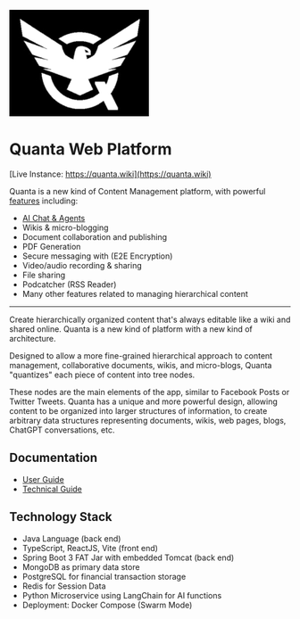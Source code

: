 ![Quanta Logo](branding/logo-250px-tr.jpg)

# Quanta Web Platform

[Live Instance: https://quanta.wiki](https://quanta.wiki)

Quanta is a new kind of Content Management platform, with powerful [features](https://quanta.wiki/n/features) including:

* [AI Chat & Agents](https://quanta.wiki/n/gpt-ai)
* Wikis & micro-blogging
* Document collaboration and publishing
* PDF Generation
* Secure messaging with (E2E Encryption)
* Video/audio recording & sharing
* File sharing
* Podcatcher (RSS Reader)
* Many other features related to managing hierarchical content

---

Create hierarchically organized content that's always editable like a wiki and shared online. Quanta is a new kind of platform with a new kind of architecture.

Designed to allow a more fine-grained hierarchical approach to content management, collaborative documents, wikis, and micro-blogs, Quanta "quantizes" each piece of content into tree nodes. 

These nodes are the main elements of the app, similar to Facebook Posts or Twitter Tweets. Quanta has a unique and more powerful design, allowing content to be organized into larger structures of information, to create arbitrary data structures representing documents, wikis, web pages, blogs, ChatGPT conversations, etc.

## Documentation

* [User Guide](https://github.com/Clay-Ferguson/quantizr/blob/master/docs/user-guide/index.md) 
* [Technical Guide](https://github.com/Clay-Ferguson/quantizr/blob/master/docs/technical-guide/index.md) 

## Technology Stack

* Java Language (back end) 
* TypeScript, ReactJS, Vite (front end)
* Spring Boot 3 FAT Jar with embedded Tomcat (back end)
* MongoDB as primary data store
* PostgreSQL for financial transaction storage
* Redis for Session Data
* Python Microservice using LangChain for AI functions
* Deployment: Docker Compose (Swarm Mode)

